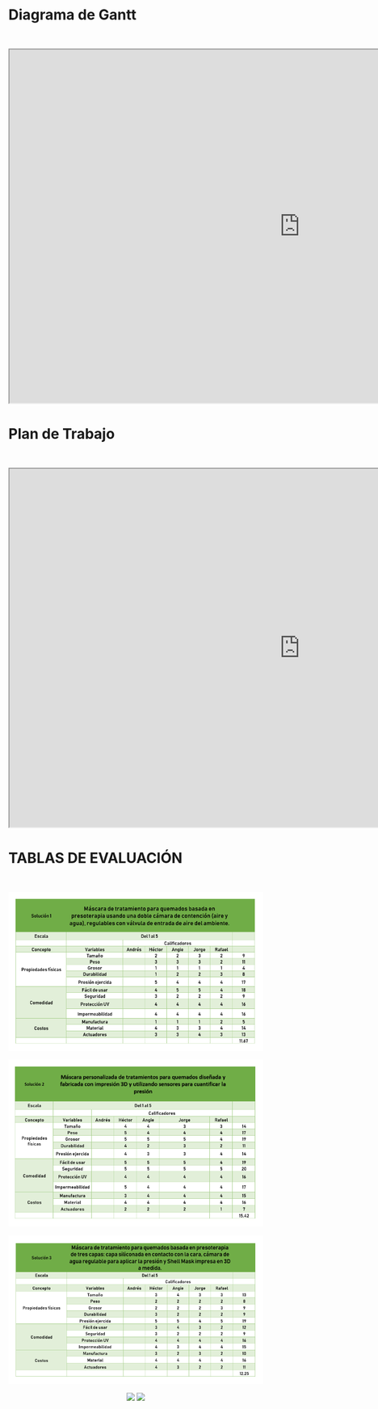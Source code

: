 <h1>Diagrama de Gantt </h1> <br>
 <p align="center"><iframe src="https://instagantt.com/shared/s/AKP0ekFC4VcoNlREzAVQ/latest" width="1150" height="700"></iframe></p>

<h1>Plan de Trabajo</h1> <br>
  
  <p align="center"><iframe src="https://docs.google.com/spreadsheets/d/e/2PACX-1vRCrRrgpqYmBiuwkfiTDlqcV7c6PMCoq-FCTs3eWeQCNn2P-Qf-QORE6-E013LzVulpMtJTgeMcvpXb/pubhtml?widget=true&headers=false" width="1150" height="710"></iframe></p>


<h1>TABLAS DE EVALUACIÓN </h1> <br>
<p>
 
<p><img src="img/tablaevaluacion1.jpg"><p>

<p>
<p>
 
<p><img src="img/tablaevaluacion2.jpg"><p>

<p>

<p>
 
<p><img src="img/tablaevaluacion3.png"><p>
<p>
 <center>
<a href="semana4.html"> <img src="http://i64.tinypic.com/6tjuk7.png"></a> 
<a href="semana6.html"> <img src="http://i65.tinypic.com/35mpels.png"></a>
</center>
